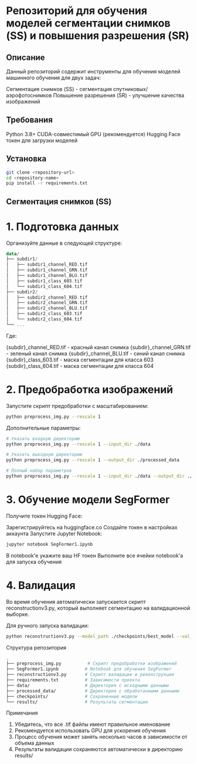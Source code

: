 # Репозиторий для обучения моделей сегментации снимков (SS) и повышения разрешения (SR)
## Описание
Данный репозиторий содержит инструменты для обучения моделей машинного обучения для двух задач:

Сегментация снимков (SS) - сегментация спутниковых/аэрофотоснимков
Повышение разрешения (SR) - улучшение качества изображений
## Требования
Python 3.8+
CUDA-совместимый GPU (рекомендуется)
Hugging Face токен для загрузки моделей
## Установка
```bash
git clone <repository-url>
cd <repository-name>
pip install -r requirements.txt
```
## Сегментация снимков (SS)
# 1. Подготовка данных
Организуйте данные в следующей структуре:

```kotlin
data/
├── subdir1/
│   ├── subdir1_channel_RED.tif
│   ├── subdir1_channel_GRN.tif
│   ├── subdir1_channel_BLU.tif
│   ├── subdir1_class_603.tif
│   └── subdir1_class_604.tif
├── subdir2/
│   ├── subdir2_channel_RED.tif
│   ├── subdir2_channel_GRN.tif
│   ├── subdir2_channel_BLU.tif
│   ├── subdir2_class_603.tif
│   └── subdir2_class_604.tif
└── ...
```
Где:

{subdir}_channel_RED.tif - красный канал снимка
{subdir}_channel_GRN.tif - зеленый канал снимка
{subdir}_channel_BLU.tif - синий канал снимка
{subdir}_class_603.tif - маска сегментации для класса 603
{subdir}_class_604.tif - маска сегментации для класса 604
# 2. Предобработка изображений
Запустите скрипт предобработки с масштабированием:

```bash
python preprocess_img.py --rescale 1
```
Дополнительные параметры:

```bash
# Указать входную директорию
python preprocess_img.py --rescale 1 --input_dir ./data

# Указать выходную директорию
python preprocess_img.py --rescale 1 --output_dir ./processed_data

# Полный набор параметров
python preprocess_img.py --rescale 1 --input_dir ./data --output_dir ./processed_data
```
# 3. Обучение модели SegFormer
Получите токен Hugging Face:

Зарегистрируйтесь на huggingface.co
Создайте токен в настройках аккаунта
Запустите Jupyter Notebook:

```bash
jupyter notebook SegFormer1.ipynb
```
В notebook'е укажите ваш HF токен
Выполните все ячейки notebook'а для запуска обучения
# 4. Валидация
Во время обучения автоматически запускается скрипт reconstructionv3.py, который выполняет сегментацию на валидационной выборке.

Для ручного запуска валидации:
```bash
python reconstructionv3.py --model_path ./checkpoints/best_model --val_dir ./processed_data/val
```

Структура репозитория
```bash
.
├── preprocess_img.py          # Скрипт предобработки изображений
├── SegFormer1.ipynb          # Notebook для обучения SegFormer
├── reconstructionv3.py       # Скрипт валидации и реконструкции
├── requirements.txt          # Зависимости проекта
├── data/                     # Директория с исходными данными
├── processed_data/           # Директория с обработанными данными
├── checkpoints/              # Сохраненные модели
└── results/                  # Результаты сегментации
```
Примечания
1. Убедитесь, что все .tif файлы имеют правильное именование
2. Рекомендуется использовать GPU для ускорения обучения
3. Процесс обучения может занять несколько часов в зависимости от объема данных
4. Результаты валидации сохраняются автоматически в директорию results/

